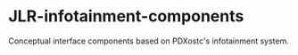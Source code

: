 # JLR-infotainment-components
Conceptual interface components based on PDXostc's infotainment system.
